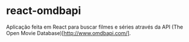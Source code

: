 # react-omdbapi
Aplicação feita em React para buscar filmes e séries através da API (The Open Movie Database)[http://www.omdbapi.com/].
